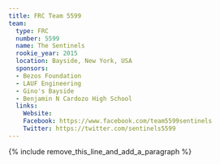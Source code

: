 ```yaml
---
title: FRC Team 5599
team:
  type: FRC
  number: 5599
  name: The Sentinels
  rookie_year: 2015
  location: Bayside, New York, USA
  sponsors:
  - Bezos Foundation
  - LAUF Engineering
  - Gino's Bayside
  - Benjamin N Cardozo High School
  links:
    Website: 
    Facebook: https://www.facebook.com/team5599sentinels
    Twitter: https://twitter.com/sentinels5599
---
```


{% include remove_this_line_and_add_a_paragraph %}